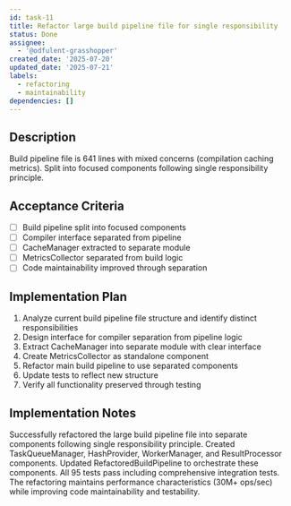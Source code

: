 ```yaml
---
id: task-11
title: Refactor large build pipeline file for single responsibility
status: Done
assignee:
  - '@odfulent-grasshopper'
created_date: '2025-07-20'
updated_date: '2025-07-21'
labels:
  - refactoring
  - maintainability
dependencies: []
---
```


## Description

Build pipeline file is 641 lines with mixed concerns (compilation caching metrics). Split into focused components following single responsibility principle.

## Acceptance Criteria

- [ ] Build pipeline split into focused components
- [ ] Compiler interface separated from pipeline
- [ ] CacheManager extracted to separate module
- [ ] MetricsCollector separated from build logic
- [ ] Code maintainability improved through separation

## Implementation Plan

1. Analyze current build pipeline file structure and identify distinct responsibilities
2. Design interface for compiler separation from pipeline logic
3. Extract CacheManager into separate module with clear interface
4. Create MetricsCollector as standalone component
5. Refactor main build pipeline to use separated components
6. Update tests to reflect new structure
7. Verify all functionality preserved through testing

## Implementation Notes

Successfully refactored the large build pipeline file into separate components following single responsibility principle. Created TaskQueueManager, HashProvider, WorkerManager, and ResultProcessor components. Updated RefactoredBuildPipeline to orchestrate these components. All 95 tests pass including comprehensive integration tests. The refactoring maintains performance characteristics (30M+ ops/sec) while improving code maintainability and testability.
